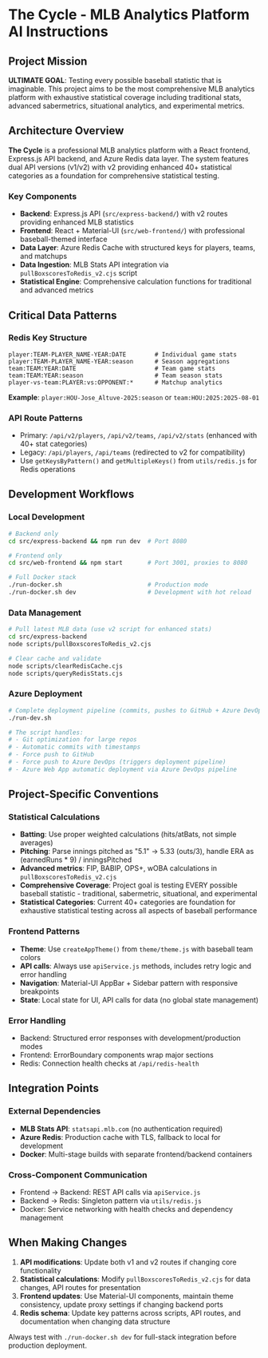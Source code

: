 # The Cycle - MLB Analytics Platform AI Instructions

## Project Mission

**ULTIMATE GOAL**: Testing every possible baseball statistic that is imaginable. This project aims to be the most comprehensive MLB analytics platform with exhaustive statistical coverage including traditional stats, advanced sabermetrics, situational analytics, and experimental metrics.

## Architecture Overview

**The Cycle** is a professional MLB analytics platform with a React frontend, Express.js API backend, and Azure Redis data layer. The system features dual API versions (v1/v2) with v2 providing enhanced 40+ statistical categories as a foundation for comprehensive statistical testing.

### Key Components
- **Backend**: Express.js API (`src/express-backend/`) with v2 routes providing enhanced MLB statistics
- **Frontend**: React + Material-UI (`src/web-frontend/`) with professional baseball-themed interface  
- **Data Layer**: Azure Redis Cache with structured keys for players, teams, and matchups
- **Data Ingestion**: MLB Stats API integration via `pullBoxscoresToRedis_v2.cjs` script
- **Statistical Engine**: Comprehensive calculation functions for traditional and advanced metrics

## Critical Data Patterns

### Redis Key Structure
```
player:TEAM-PLAYER_NAME-YEAR:DATE        # Individual game stats
player:TEAM-PLAYER_NAME-YEAR:season      # Season aggregations
team:TEAM:YEAR:DATE                      # Team game stats
team:TEAM:YEAR:season                    # Team season stats
player-vs-team:PLAYER:vs:OPPONENT:*      # Matchup analytics
```

**Example**: `player:HOU-Jose_Altuve-2025:season` or `team:HOU:2025:2025-08-01`

### API Route Patterns
- Primary: `/api/v2/players`, `/api/v2/teams`, `/api/v2/stats` (enhanced with 40+ stat categories)
- Legacy: `/api/players`, `/api/teams` (redirected to v2 for compatibility)
- Use `getKeysByPattern()` and `getMultipleKeys()` from `utils/redis.js` for Redis operations

## Development Workflows

### Local Development
```bash
# Backend only
cd src/express-backend && npm run dev  # Port 8080

# Frontend only  
cd src/web-frontend && npm start       # Port 3001, proxies to 8080

# Full Docker stack
./run-docker.sh                        # Production mode
./run-docker.sh dev                    # Development with hot reload
```

### Data Management
```bash
# Pull latest MLB data (use v2 script for enhanced stats)
cd src/express-backend
node scripts/pullBoxscoresToRedis_v2.cjs

# Clear cache and validate
node scripts/clearRedisCache.cjs
node scripts/queryRedisStats.cjs
```

### Azure Deployment
```bash
# Complete deployment pipeline (commits, pushes to GitHub + Azure DevOps, triggers Azure Web App deployment)
./run-dev.sh

# The script handles:
# - Git optimization for large repos
# - Automatic commits with timestamps  
# - Force push to GitHub
# - Force push to Azure DevOps (triggers deployment pipeline)
# - Azure Web App automatic deployment via Azure DevOps pipeline
```

## Project-Specific Conventions

### Statistical Calculations
- **Batting**: Use proper weighted calculations (hits/atBats, not simple averages)
- **Pitching**: Parse innings pitched as "5.1" → 5.33 (outs/3), handle ERA as (earnedRuns * 9) / inningsPitched
- **Advanced metrics**: FIP, BABIP, OPS+, wOBA calculations in `pullBoxscoresToRedis_v2.cjs`
- **Comprehensive Coverage**: Project goal is testing EVERY possible baseball statistic - traditional, sabermetric, situational, and experimental
- **Statistical Categories**: Current 40+ categories are foundation for exhaustive statistical testing across all aspects of baseball performance

### Frontend Patterns
- **Theme**: Use `createAppTheme()` from `theme/theme.js` with baseball team colors
- **API calls**: Always use `apiService.js` methods, includes retry logic and error handling
- **Navigation**: Material-UI AppBar + Sidebar pattern with responsive breakpoints
- **State**: Local state for UI, API calls for data (no global state management)

### Error Handling
- Backend: Structured error responses with development/production modes
- Frontend: ErrorBoundary components wrap major sections
- Redis: Connection health checks at `/api/redis-health`

## Integration Points

### External Dependencies
- **MLB Stats API**: `statsapi.mlb.com` (no authentication required)
- **Azure Redis**: Production cache with TLS, fallback to local for development
- **Docker**: Multi-stage builds with separate frontend/backend containers

### Cross-Component Communication
- Frontend → Backend: REST API calls via `apiService.js`
- Backend → Redis: Singleton pattern via `utils/redis.js`
- Docker: Service networking with health checks and dependency management

## When Making Changes

1. **API modifications**: Update both v1 and v2 routes if changing core functionality
2. **Statistical calculations**: Modify `pullBoxscoresToRedis_v2.cjs` for data changes, API routes for presentation
3. **Frontend updates**: Use Material-UI components, maintain theme consistency, update proxy settings if changing backend ports
4. **Redis schema**: Update key patterns across scripts, API routes, and documentation when changing data structure

Always test with `./run-docker.sh dev` for full-stack integration before production deployment.
